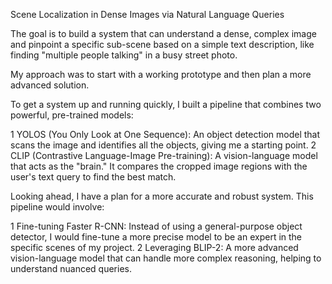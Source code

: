 Scene Localization in Dense Images via Natural Language Queries

The goal is to build a system that can understand a dense, complex image and pinpoint a specific sub-scene based on a simple text description, like finding "multiple people talking" in a busy street photo.

My approach was to start with a working prototype and then plan a more advanced solution.

To get a system up and running quickly, I built a pipeline that combines two powerful, pre-trained models:

1 YOLOS (You Only Look at One Sequence): An object detection model that scans the image and identifies all the objects, giving me a starting point.
2 CLIP (Contrastive Language-Image Pre-training): A vision-language model that acts as the "brain." It compares the cropped image regions with the user's text query to find the best match.

Looking ahead, I have a plan for a more accurate and robust system. This pipeline would involve:

1 Fine-tuning Faster R-CNN: Instead of using a general-purpose object detector, I would fine-tune a more precise model to be an expert in the specific scenes of my project.
2 Leveraging BLIP-2: A more advanced vision-language model that can handle more complex reasoning, helping to understand nuanced queries.
